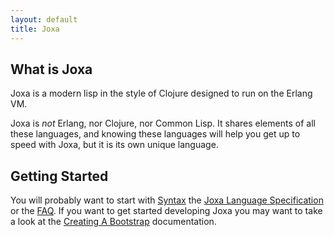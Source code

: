 ```yaml
---
layout: default
title: Joxa
---
```



What is Joxa
------------

Joxa is a modern lisp in the style of Clojure designed to run on the
Erlang VM.

Joxa is *not* Erlang, nor Clojure, nor Common Lisp. It shares elements
of all these languages, and knowing these languages will help you get
up to speed with Joxa, but it is its own unique language.

Getting Started
---------------

You will probably want to start with
[Syntax](https://github.com/erlware/joxa/wiki/Syntax) the
[Joxa Language Specification](https://github.com/erlware/joxa/wiki/JoxaLanguageSpecification)
or the [FAQ](https://github.com/erlware/joxa/wiki/FAQ). If you want to
get started developing Joxa you may want to take a look at the
[Creating A Bootstrap](https://github.com/erlware/joxa/wiki/JoxaLanguageSpecification)
documentation.

